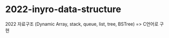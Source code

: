 # 2022-inyro-data-structure

2022 자료구조 (Dynamic Array, stack, queue, list, tree, BSTree) => C언어로 구현
